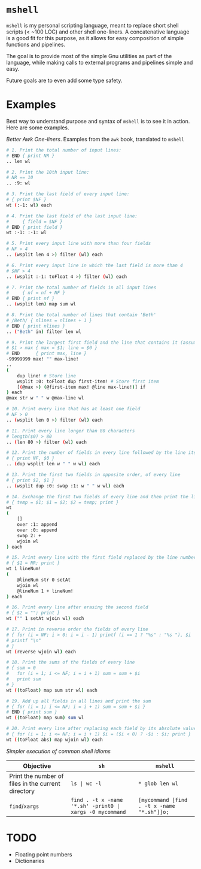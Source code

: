 # `mshell`

`mshell` is my personal scripting language, meant to replace short shell scripts (< ~100 LOC) and other shell one-liners.
A concatenative language is a good fit for this purpose, as it allows for easy composition of simple functions and pipelines.

The goal is to provide most of the simple Gnu utilities as part of the language,
while making calls to external programs and pipelines simple and easy.

Future goals are to even add some type safety.

# Examples

Best way to understand purpose and syntax of `mshell` is to see it in action. Here are some examples.

*Better Awk One-liners*. Examples from the `awk` book, translated to `mshell`

```sh
# 1. Print the total number of input lines:
# END { print NR }
.. len wl

# 2. Print the 10th input line:
# NR == 10
.. :9: wl

# 3. Print the last field of every input line:
# { print $NF }
wt (:-1: wl) each

# 4. Print the last field of the last input line:
#     { field = $NF }
# END { print field }
wt :-1: :-1: wl

# 5. Print every input line with more than four fields
# NF > 4
.. (wsplit len 4 >) filter (wl) each

# 6. Print every input line in which the last field is more than 4
# $NF > 4
.. (wsplit :-1: toFloat 4 >) filter (wl) each

# 7. Print the total number of fields in all input lines
#     { nf = nf + NF }
# END { print nf }
.. (wsplit len) map sum wl

# 8. Print the total number of lines that contain 'Beth'
# /Beth/ { nlines = nlines + 1 }
# END { print nlines }
.. ("Beth" in) filter len wl

# 9. Print the largest first field and the line that contains it (assumes some $1 is positive):
# $1 > max { max = $1; line = $0 }
# END      { print max, line }
-99999999 max! "" max-line!
..
(
    dup line! # Store line
    wsplit :0: toFloat dup first-item! # Store first item
    [(@max >) (@first-item max! @line max-line!)] if
) each
@max str w " " w @max-line wl

# 10. Print every line that has at least one field
# NF > 0
.. (wsplit len 0 >) filter (wl) each

# 11. Print every line longer than 80 characters
# length($0) > 80
.. (len 80 >) filter (wl) each

# 12. Print the number of fields in every line followed by the line itself
# { print NF, $0 }
.. (dup wsplit len w " " w wl) each

# 13. Print the first two fields in opposite order, of every line
# { print $2, $1 }
.. (wsplit dup :0: swap :1: w " " w wl) each

# 14. Exchange the first two fields of every line and then print the line
# { temp = $1; $1 = $2; $2 = temp; print }
wt
(
    []
    over :1: append
    over :0: append
    swap 2: +
    wjoin wl
) each

# 15. Print every line with the first field replaced by the line number
# { $1 = NR; print }
wt 1 lineNum!
(
    @lineNum str 0 setAt
    wjoin wl
    @lineNum 1 + lineNum!
) each

# 16. Print every line after erasing the second field
# { $2 = ""; print }
wt ("" 1 setAt wjoin wl) each

# 17. Print in reverse order the fields of every line
# { for (i = NF; i > 0; i = i - 1) printf (i == 1 ? "%s" : "%s "), $i
# printf "\n"
# }
wt (reverse wjoin wl) each

# 18. Print the sums of the fields of every line
# { sum = 0
#   for (i = 1; i <= NF; i = i + 1) sum = sum + $i
#   print sum
# }
wt ((toFloat) map sum str wl) each

# 19. Add up all fields in all lines and print the sum
# { for (i = 1; i <= NF; i = i + 1) sum = sum + $i }
# END { print sum }
wt ((toFloat) map sum) sum wl

# 20. Print every line after replacing each field by its absolute value
# { for (i = 1; i <= NF; i = i + 1) $i = ($i < 0) ? -$i : $i; print }
wt ((toFloat abs) map wjoin wl) each

```

<!-- | Objective | `awk` | `mshell` | -->
<!-- |-----------|-------|----------| -->
<!-- | Print the total number of input lines             | `END { print NR }`                    | `.. len wl` | -->
<!-- | Print the 10th input line                         | `NR == 10`                            | `.. :10: wl` (Failure if < 10 lines) | -->
<!-- | Print the last field of every input line          | `{ print $NF }`                       | `.. (ws split :-1: wl) each` | -->
<!-- | Print the last field of the last input line       | `{ field = $NF } END { print field }` | `.. :-1: (ws split :-1: wl)` | -->
<!-- | Print every input line with more than four fields | `NF > 4`                              | `.. (dup ws split len [(4 >) (wl) (drop)] if) each`  | -->


*Simpler execution of common shell idioms*

| Objective | `sh` | `mshell` |
|-----------|-----|----------|
| Print the number of files in the current directory | `ls \| wc -l`                                                | `* glob len wl` |
| `find`/`xargs`                                     |  `find . -t x -name '*.sh' -print0 \|  xargs -0 mycommand`   | `[mycommand [find . -t x -name "*.sh"]]o;` |

# TODO

- Floating point numbers
- Dictionaries
